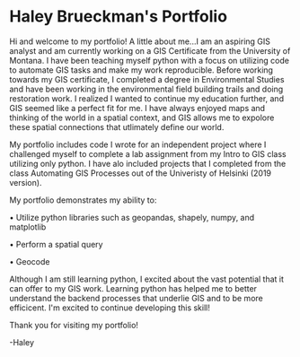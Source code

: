 # Haley Brueckman's Portfolio
Hi and welcome to my portfolio! A little about me...I am an aspiring GIS analyst and am currently working on a GIS Certificate from the University of Montana. I have been teaching myself python with a focus on utilizing code to automate GIS tasks and make my work reproducible. Before working towards my GIS certificate, I completed a degree in Environmental Studies and have been working in the environmental field building trails and doing restoration work. I realized I wanted to continue my education further, and GIS seemed like a perfect fit for me. I have always enjoyed maps and thinking of the world in a spatial context, and GIS allows me to expolore these spatial connections that utlimately define our world. 

My portfolio includes code I wrote for an independent project where I challenged myself to complete a lab assignment from my Intro to GIS class utilizing only python. I have alo included projects that I completed from the class Automating GIS Processes out of the Univeristy of Helsinki (2019 version). 

My portfolio demonstrates my ability to:

•	Utilize python libraries such as geopandas, shapely, numpy, and matplotlib
  
• Perform a spatial query

•	Geocode 


Although I am still learning python, I excited about the vast potential that it can offer to my GIS work. Learning python has helped me to better understand the backend processes that underlie GIS and to be more efficicent. I'm excited to continue developing this skill!

Thank you for visiting my portfolio!

-Haley 
